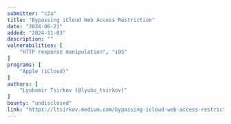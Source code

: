 ```yaml
---
submitter: "c2a"
title: "Bypassing iCloud Web Access Restriction"
date: "2024-06-21"
added: "2024-11-03"
description: ""
vulnerabilities: [
    "HTTP response manipulation", "iOS"
]
programs: [
    "Apple (iCloud)"
]
authors: [
    "Lyubomir Tsirkov (@lyubo_tsirkov)"
]
bounty: "undisclosed"
link: "https://ltsirkov.medium.com/bypassing-icloud-web-access-restriction-30cdf12b979c"
---
```





